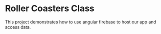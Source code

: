 # Roller Coasters Class

This project demonstrates how to use angular firebase to host our app and access data.
